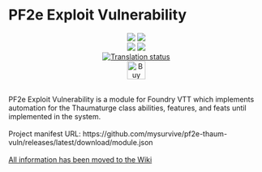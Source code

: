 # PF2e Exploit Vulnerability

<p align="center"><img src="https://img.shields.io/badge/Foundry-v12-informational">
<img src="https://img.shields.io/badge/PF2e_System_Verified-6.11.1-red"><br>
<img src="https://img.shields.io/github/downloads/MySurvive/pf2e-thaum-vuln/latest/module.zip">
<img src="https://img.shields.io/badge/dynamic/json?label=Forge%20Installs&query=package.installs&suffix=%25&url=https%3A%2F%2Fforge-vtt.com%2Fapi%2Fbazaar%2Fpackage%2Fpf2e-thaum-vuln&colorB=4aa94a"><br>
  <a href="https://weblate.foundryvtt-hub.com/engage/pf2e-thaum-vuln/">
<img src="https://weblate.foundryvtt-hub.com/widget/pf2e-thaum-vuln/svg-badge.svg" alt="Translation status" />
</a><br>
<a href='https://ko-fi.com/U7U5VLCAV' target='_blank'><img height='36' style='border:0px;height:36px;' src='https://storage.ko-fi.com/cdn/kofi2.png?v=3' border='0' alt='Buy Me a Coffee at ko-fi.com' /></a></p>
<br>
PF2e Exploit Vulnerability is a module for Foundry VTT which implements automation for the Thaumaturge class abilities, features, and feats until implemented in the system.<br><br>
Project manifest URL: https://github.com/mysurvive/pf2e-thaum-vuln/releases/latest/download/module.json
<br><br>
<a href="https://github.com/mysurvive/pf2e-thaum-vuln/wiki">All information has been moved to the Wiki</a>
